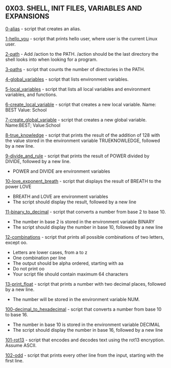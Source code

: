 ## 0X03. SHELL, INIT FILES, VARIABLES AND EXPANSIONS

[0-alias](./0-alias) - script that creates an alias.

[1-hello_you](./1-hello_you) - script that prints hello user, where user is the current Linux user.

[2-path](./2-path) - Add /action to the PATH. /action should be the last directory the shell looks into when looking for a program.

[3-paths](./3-paths) - script that counts the number of directories in the PATH.

[4-global_variables](./4-global_variables) - script that lists environment variables.

[5-local_variables](./5-local_variables) - script that lists all local variables and environment variables, and functions.

[6-create_local_variable](./6-create_local_variable) - script that creates a new local variable. Name: BEST Value: School

[7-create_global_variable](./7-create_global_variable) - script that creates a new global variable. Name:BEST; Value:School

[8-true_knowledge](./8-true_knowledge) - script that prints the result of the addition of 128 with the value stored in the environment variable TRUEKNOWLEDGE, followed by a new line.

[9-divide_and_rule](./9-divide_and_rule) - script that prints the result of POWER divided by DIVIDE, followed by a new line.
 * POWER and DIVIDE are environment variables

[10-love_exponent_breath](./10-love_exponent_breath) - script that displays the result of BREATH to the power LOVE
 * BREATH and LOVE are environment variables
 * The script should display the result, followed by a new line

[11-binary_to_decimal](./11-binary_to_decimal) - script that converts a number from base 2 to base 10.
 * The number in base 2 is stored in the environment variable BINARY
 * The script should display the number in base 10, followed by a new line

[12-combinations](./12-combinations) - script that prints all possible combinations of two letters, except oo.
 * Letters are lower cases, from a to z
 * One combination per line
 * The output should be alpha ordered, starting with aa
 * Do not print oo
 * Your script file should contain maximum 64 characters

[13-print_float](./13-print_float) - script that prints a number with two decimal places, followed by a new line.
 * The number will be stored in the environment variable NUM.

[100-decimal_to_hexadecimal](./100-decimal_to_hexadecimal) - script that converts a number from base 10 to base 16.
 * The number in base 10 is stored in the environment variable DECIMAL
 * The script should display the number in base 16, followed by a new line

[101-rot13](./101-rot13) - script that encodes and decodes text using the rot13 encryption. Assume ASCII.

[102-odd](./102-odd) - script that prints every other line from the input, starting with the first line.


